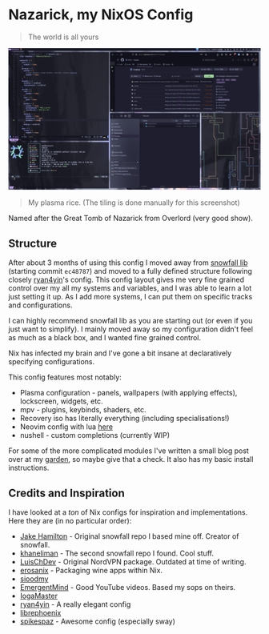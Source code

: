 # Nazarick, my NixOS Config

> The world is all yours

![plasma-rice](doc/rice_desktop.png)

> My plasma rice. (The tiling is done manually for this screenshot)

Named after the Great Tomb of Nazarick from Overlord (very good show).

## Structure

After about 3 months of using this config I moved away from [snowfall lib](https://github.com/snowfallorg/lib) (starting commit `ec48787`)
and moved to a fully defined structure following closely [ryan4yin](https://github.com/ryan4yin/nix-config)'s config. This config layout
gives me very fine grained control over my all my systems and variables, and I was able to learn a lot just setting it up. As I add more
systems, I can put them on specific tracks and configurations.

I can highly recommend snowfall lib as you are starting out (or even if you just want to simplify). I mainly moved away so my 
configuration didn't feel as much as a black box, and I wanted fine grained control.

Nix has infected my brain and I've gone a bit insane at declaratively specifying configurations.

This config features most notably:
- Plasma configuration - panels, wallpapers (with applying effects), lockscreen, widgets, etc.
- mpv - plugins, keybinds, shaders, etc.
- Recovery iso has literally everything (including specialisations!)
- Neovim config with lua [here](https://github.com/DarkKronicle/nvim-dotfiles)
- nushell - custom completions (currently WIP)

For some of the more complicated modules I've written a small blog post over at my [garden](https://garden.darkkronicle.com/),
so maybe give that a check. It also has my basic install instructions.

## Credits and Inspiration

I have looked at a *ton* of Nix configs for inspiration and implementations. Here they are (in no particular order):
- [Jake Hamilton](https://github.com/jakehamilton/config) - Original snowfall repo I based mine off. Creator of snowfall.
- [khaneliman](https://github.com/khaneliman/khanelinix) - The second snowfall repo I found. Cool stuff.
- [LuisChDev](https://github.com/nix-community/nur-combined/blob/2c0f9f6f2b853efec50eb90218748c3da55e8df0/repos/LuisChDev/pkgs/nordvpn/default.nix#L88) - Original NordVPN package. Outdated at time of writing.
- [erosanix](https://github.com/emmanuelrosa/erosanix/blob/622114db93eacaff38c4b999b6f674c4134d1277/pkgs/mkwindowsapp/default.nix) - Packaging wine apps within Nix.
- [sioodmy](https://github.com/sioodmy/dotfiles)
- [EmergentMind](https://github.com/EmergentMind/nix-config) - Good YouTube videos. Based my sops on theirs.
- [IogaMaster](https://github.com/IogaMaster/dotfiles)
- [ryan4yin](https://github.com/ryan4yin/nix-config) - A really elegant config
- [librephoenix](https://github.com/librephoenix/nixos-config)
- [spikespaz](https://github.com/spikespaz/dotfiles) - Awesome config (especially sway)
